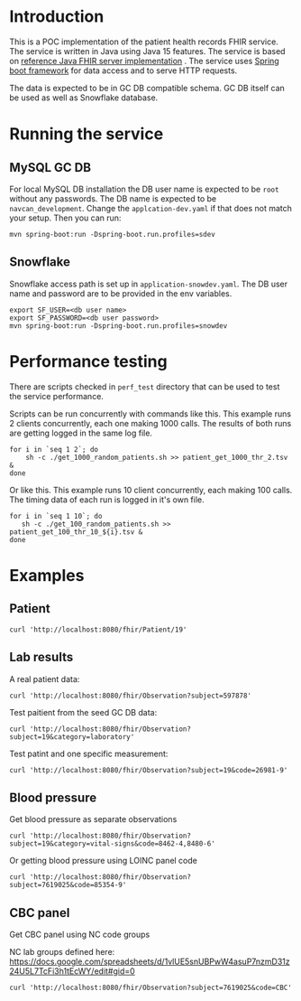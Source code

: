 # Introduction

This is a POC implementation of the patient health records FHIR service.
The service is written in Java using Java 15 features.
The service is based on [reference Java FHIR server implementation](https://hapifhir.io/hapi-fhir/) . The service uses [Spring boot framework](https://spring.io/projects/spring-boot) for data access and to serve HTTP requests. 

The data is expected to be in GC DB compatible schema. GC DB itself can be used as well as Snowflake database.

# Running the service

## MySQL GC DB

For local MySQL DB installation the DB user name is expected to be `root` without any passwords. The DB name is expected to be `navcan_development`. Change the `applcation-dev.yaml` if that does not match your setup. Then you can run:

```
mvn spring-boot:run -Dspring-boot.run.profiles=sdev
```

## Snowflake 

Snowflake access path is set up in `application-snowdev.yaml`. The DB user name and password are to be provided in the env variables. 

```
export SF_USER=<db user name>
export SF_PASSWORD=<db user password>
mvn spring-boot:run -Dspring-boot.run.profiles=snowdev
```

# Performance testing

There are scripts checked in `perf_test` directory that can be used to test the service performance.

Scripts can be run concurrently with commands like this.
This example runs 2 clients concurrently, each one making 1000 calls.
The results of both runs are getting logged in the same log file.
```
for i in `seq 1 2`; do
    sh -c ./get_1000_random_patients.sh >> patient_get_1000_thr_2.tsv  &
done
```
Or like this.
This example runs 10 client concurrently, each making 100 calls.
The timing data of each run is logged in it's own file.
```
for i in `seq 1 10`; do
   sh -c ./get_100_random_patients.sh >> patient_get_100_thr_10_${i}.tsv &
done
```

# Examples

## Patient

```
curl 'http://localhost:8080/fhir/Patient/19'
```

## Lab results

A real patient data:

```
curl 'http://localhost:8080/fhir/Observation?subject=597878'
```

Test paitient from the seed GC DB data:

```
curl 'http://localhost:8080/fhir/Observation?subject=19&category=laboratory'
```

Test patint and one specific measurement:

```
curl 'http://localhost:8080/fhir/Observation?subject=19&code=26981-9'
```

## Blood pressure

Get blood pressure as separate observations

```
curl 'http://localhost:8080/fhir/Observation?subject=19&category=vital-signs&code=8462-4,8480-6'
```

Or getting blood pressure using LOINC panel code

```
curl 'http://localhost:8080/fhir/Observation?subject=7619025&code=85354-9'
```

## CBC panel 

Get CBC panel using NC code groups

NC lab groups defined here: https://docs.google.com/spreadsheets/d/1vlUE5snUBPwW4asuP7nzmD31z24U5L7TcFi3h1tEcWY/edit#gid=0

```
curl 'http://localhost:8080/fhir/Observation?subject=7619025&code=CBC'
```


